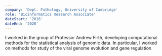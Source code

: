 ```yaml
---
company: 'Dept. Pathology, University of Cambridge'
role: 'Bioinformatics Research Associate'
dateStart: '2016'
dateEnd: '2020'
---
```


I worked in the group of Professor Andrew Firth, developing computational methods for the statistical analysis of genomic data.
In particular, I worked on methods for study of the viral genome evolution and gene regulation.
